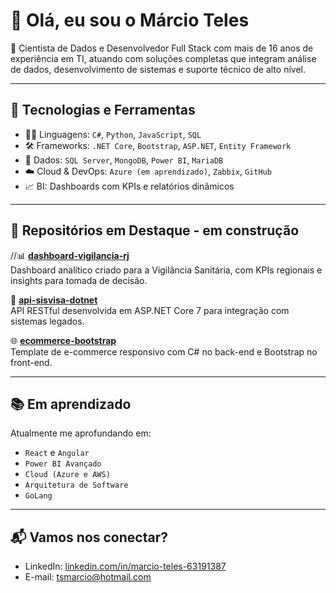 # 👋 Olá, eu sou o Márcio Teles

🎯 Cientista de Dados e Desenvolvedor Full Stack com mais de 16 anos de experiência em TI, atuando com soluções completas que integram análise de dados, desenvolvimento de sistemas e suporte técnico de alto nível.

---

## 🚀 Tecnologias e Ferramentas

- 👨‍💻 Linguagens: `C#`, `Python`, `JavaScript`, `SQL`
- 🛠️ Frameworks: `.NET Core`, `Bootstrap`, `ASP.NET`, `Entity Framework`
- 🧠 Dados: `SQL Server`, `MongoDB`, `Power BI`, `MariaDB`
- ☁️ Cloud & DevOps: `Azure (em aprendizado)`, `Zabbix`, `GitHub`
- 📈 BI: Dashboards com KPIs e relatórios dinâmicos

---

## 🔧 Repositórios em Destaque - em construção

//📊 **[dashboard-vigilancia-rj](https://github.com/seunome/dashboard-vigilancia-rj)**  
Dashboard analítico criado para a Vigilância Sanitária, com KPIs regionais e insights para tomada de decisão.

🧰 **[api-sisvisa-dotnet](https://github.com/seunome/api-sisvisa-dotnet)**  
API RESTful desenvolvida em ASP.NET Core 7 para integração com sistemas legados.

🌐 **[ecommerce-bootstrap](https://github.com/seunome/ecommerce-bootstrap)**  
Template de e-commerce responsivo com C# no back-end e Bootstrap no front-end.

---

## 📚 Em aprendizado

Atualmente me aprofundando em:
- `React` e `Angular`
- `Power BI Avançado`
- `Cloud (Azure e AWS)`
- `Arquitetura de Software`
- `GoLang`

---

## 📬 Vamos nos conectar?

- LinkedIn: [linkedin.com/in/marcio-teles-63191387](https://www.linkedin.com/in/m%C3%A1rcio-teles-63191387)
- E-mail: tsmarcio@hotmail.com

